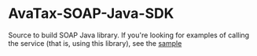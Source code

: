 # AvaTax-SOAP-Java-SDK
Source to build SOAP Java library. If you're looking for examples of calling the service (that is, using this library), see the [sample](https://github.com/avadev/AvaTax-Calc-SOAP-java)
